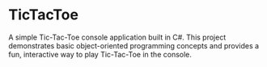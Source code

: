 # TicTacToe
 A simple Tic-Tac-Toe console application built in C#. This project demonstrates basic object-oriented programming concepts and provides a fun, interactive way to play Tic-Tac-Toe in the console.

